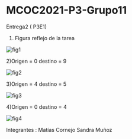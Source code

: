 # MCOC2021-P3-Grupo11
Entrega2 ( P3E1)

1) Figura reflejo de la tarea

![fig1](https://user-images.githubusercontent.com/62267612/140955083-08823e22-add9-4c1f-aa78-1fc14c99d4b2.png)

2)Origen = 0 destino = 9 

![fig2](https://user-images.githubusercontent.com/62267612/140955846-d503623b-c980-40a6-bf4c-c078ddaea951.png)


3)Origen = 4 destino = 5

![fig3](https://user-images.githubusercontent.com/62267612/140955147-1ad69ffb-a770-4a2e-aaaa-99e700e5cfac.png)

4)Origen = 0 destino = 4


![fig4](https://user-images.githubusercontent.com/62267612/140955170-17434956-1570-47bd-9bf0-ce082ba54bec.png)

Integrantes : Matías Cornejo
              Sandra Muñoz
